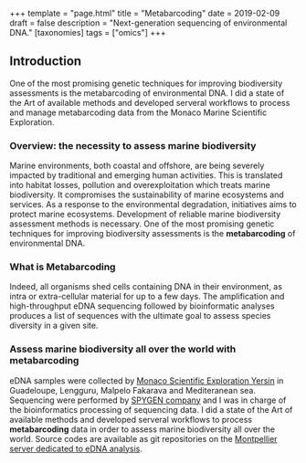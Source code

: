 +++
template = "page.html"
title = "Metabarcoding"
date =  2019-02-09
draft = false
description = "Next-generation sequencing of environmental DNA."
[taxonomies]
tags = ["omics"]
+++



## Introduction

One of the most promising genetic techniques for improving biodiversity assessments is the metabarcoding of environmental DNA. I did a state of the Art of available methods and developed serveral workflows to process and manage metabarcoding data from the Monaco Marine Scientific Exploration.

### Overview: the necessity to assess marine biodiversity

Marine environments, both coastal and offshore, are being severely impacted by traditional and emerging human activities. This is translated into habitat losses, pollution and overexploitation which treats marine biodiversity. It compromises the sustainability of marine ecosystems and services. As a response to the environmental degradation, initiatives aims to protect marine ecosystems. Development of reliable marine biodiversity assessment methods is necessary. One of the most promising genetic techniques for improving biodiversity assessments is the **metabarcoding** of environmental DNA.

### What is Metabarcoding

Indeed, all organisms shed cells containing DNA in their environment, as intra or extra-cellular material for up to a few days. The amplification and high-throughput eDNA sequencing followed by bioinformatic analyses produces a list of sequences with the ultimate goal to assess species diversity in a given site.

### Assess marine biodiversity all over the world with metabarcoding

eDNA samples were collected by [Monaco Scientific Exploration Yersin](https://fr.wikipedia.org/wiki/Yersin_(navire_oc%C3%A9anographique)) in Guadeloupe, Lengguru, Malpelo Fakarava and Mediteranean sea. Sequencing were performed by [SPYGEN company](http://www.spygen.com/) and I was in charge of the bioinformatics processing of sequencing data. I did a state of the Art of available methods and developed serveral workflows to process **metabarcoding** data in order to assess marine biodiversity all over the world. Source codes are available as git repositories on the [Montpellier server dedicated to eDNA analysis](https://gitlab.mbb.univ-montp2.fr/edna).



